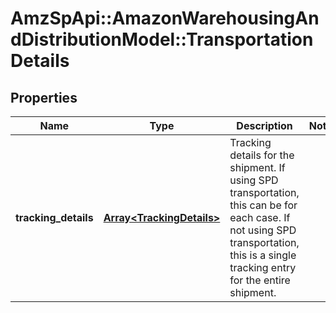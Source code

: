 # AmzSpApi::AmazonWarehousingAndDistributionModel::TransportationDetails

## Properties
Name | Type | Description | Notes
------------ | ------------- | ------------- | -------------
**tracking_details** | [**Array&lt;TrackingDetails&gt;**](TrackingDetails.md) | Tracking details for the shipment. If using SPD transportation, this can be for each case. If not using SPD transportation, this is a single tracking entry for the entire shipment. | 

